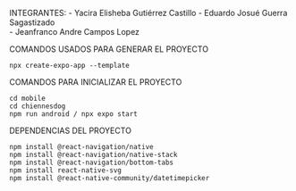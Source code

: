 INTEGRANTES: 
    - Yacira Elisheba Gutiérrez Castillo 
    - Eduardo Josué Guerra Sagastizado  
    - Jeanfranco Andre Campos Lopez 

COMANDOS USADOS PARA GENERAR EL PROYECTO

    npx create-expo-app --template

COMANDOS PARA INICIALIZAR EL PROYECTO

    cd mobile 
    cd chiennesdog
    npm run android / npx expo start

DEPENDENCIAS DEL PROYECTO

    npm install @react-navigation/native
    npm install @react-navigation/native-stack
    npm install @react-navigation/bottom-tabs
    npm install react-native-svg
    npm install @react-native-community/datetimepicker